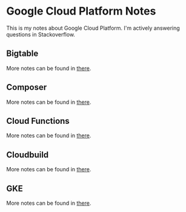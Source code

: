 # Google Cloud Platform Notes

This is my notes about Google Cloud Platform. I'm actively answering questions in Stackoverflow.

## Bigtable

More notes can be found in [there](bigtable.md).

## Composer

More notes can be found in [there](composer.md).

## Cloud Functions

More notes can be found in [there](cloud-functions.md).

## Cloudbuild

More notes can be found in [there](cloudbuild.md).

## GKE

More notes can be found in [there](gke.md).
